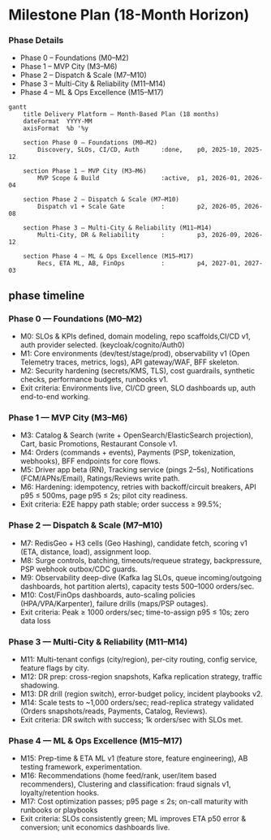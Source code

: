 # Milestone Plan  (**18-Month** Horizon)


### Phase Details
- Phase 0 – Foundations (M0–M2)
- Phase 1 – MVP City (M3–M6)
- Phase 2 – Dispatch & Scale (M7–M10)
- Phase 3 – Multi-City & Reliability (M11–M14)
- Phase 4 – ML & Ops Excellence (M15–M17)

```mermaid
gantt
    title Delivery Platform – Month-Based Plan (18 months)
    dateFormat  YYYY-MM
    axisFormat  %b '%y

    section Phase 0 – Foundations (M0–M2)
        Discovery, SLOs, CI/CD, Auth      :done,    p0, 2025-10, 2025-12

    section Phase 1 – MVP City (M3–M6)
        MVP Scope & Build                 :active,  p1, 2026-01, 2026-04

    section Phase 2 – Dispatch & Scale (M7–M10)
        Dispatch v1 + Scale Gate          :         p2, 2026-05, 2026-08

    section Phase 3 – Multi-City & Reliability (M11–M14)
        Multi-City, DR & Reliability      :         p3, 2026-09, 2026-12

    section Phase 4 – ML & Ops Excellence (M15–M17)
        Recs, ETA ML, AB, FinOps          :         p4, 2027-01, 2027-03

```

## phase timeline

### Phase 0 — Foundations (M0–M2)

- M0: SLOs & KPIs defined, domain modeling, repo scaffolds,CI/CD v1, auth provider selected. (keycloak/cognito/Auth0)
- M1: Core environments (dev/test/stage/prod), observability v1 (Open Telemetry traces, metrics, logs), API gateway/WAF, BFF skeleton. 
- M2: Security hardening (secrets/KMS, TLS), cost guardrails, synthetic checks, performance budgets, runbooks v1. 
- Exit criteria: Environments live, CI/CD green, SLO dashboards up, auth end-to-end working.

### Phase 1 — MVP City (M3–M6)

- M3: Catalog & Search (write + OpenSearch/ElasticSearch projection), Cart, basic Promotions, Restaurant Console v1. 
- M4: Orders (commands + events), Payments (PSP, tokenization, webhooks), BFF endpoints for core flows. 
- M5: Driver app beta (RN), Tracking service (pings 2–5s), Notifications (FCM/APNs/Email), Ratings/Reviews write path. 
- M6: Hardening: idempotency, retries with backoff/circuit breakers, API p95 ≤ 500ms, page p95 ≤ 2s; pilot city readiness. 
- Exit criteria: E2E happy path stable; order success ≥ 99.5%; 

### Phase 2 — Dispatch & Scale (M7–M10)

- M7: RedisGeo + H3 cells (Geo Hashing), candidate fetch, scoring v1 (ETA, distance, load), assignment loop.
- M8: Surge controls, batching, timeouts/requeue strategy, backpressure, PSP webhook outbox/CDC guards. 
- M9: Observability deep-dive (Kafka lag SLOs, queue incoming/outgoing dashboards, hot partition alerts), capacity tests 500–1000 orders/sec. 
- M10: Cost/FinOps dashboards, auto-scaling policies (HPA/VPA/Karpenter), failure drills (maps/PSP outages). 
- Exit criteria: Peak ≥ 1000 orders/sec; time-to-assign p95 ≤ 10s; zero data loss

### Phase 3 — Multi-City & Reliability (M11–M14)
- M11: Multi-tenant configs (city/region), per-city routing, config service, feature flags by city. 
- M12: DR prep: cross-region snapshots, Kafka replication strategy, traffic shadowing. 
- M13: DR drill (region switch), error-budget policy, incident playbooks v2. 
- M14: Scale tests to ~1,000 orders/sec; read-replica strategy validated (Orders snapshots/reads, Payments, Catalog, Reviews). 
- Exit criteria: DR switch with success; 1k orders/sec with SLOs met.

### Phase 4 — ML & Ops Excellence (M15–M17)

- M15: Prep-time & ETA ML v1 (feature store, feature engineering), AB testing framework, experimentation. 
- M16: Recommendations (home feed/rank, user/item based recommenders), Clustering and classification: fraud signals v1, loyalty/retention hooks. 
- M17: Cost optimization passes; p95 page ≤ 2s; on-call maturity with runbooks or playbooks 
- Exit criteria: SLOs consistently green; ML improves ETA p50 error & conversion; unit economics dashboards live.